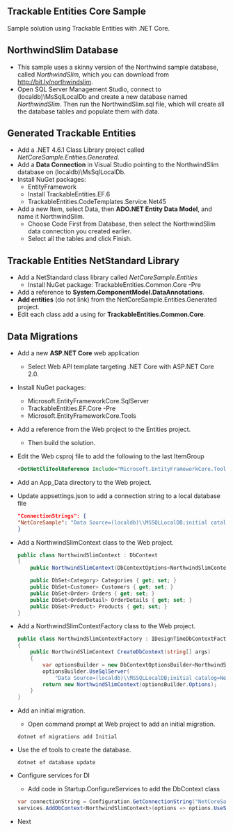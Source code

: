 ## Trackable Entities Core Sample

Sample solution using Trackable Entities with .NET Core.

## NorthwindSlim Database

- This sample uses a skinny version of the Northwind sample database, called _NorthwindSlim_, which you can download from http://bit.ly/northwindslim.
- Open SQL Server Management Studio, connect to (localdb)\MsSqlLocalDb and create a new database named _NorthwindSlim_. Then run the NorthwindSlim.sql file, which will create all the database tables and populate them with data.

## Generated Trackable Entities

- Add a .NET 4.6.1 Class Library project called _NetCoreSample.Entities.Generated_.
- Add a **Data Connection** in Visual Studio pointing to the NorthwindSlim database on (localdb)\MsSqlLocalDb.
- Install NuGet packages:
    + EntityFramework
    + Install TrackableEntities.EF.6
    + TrackableEntities.CodeTemplates.Service.Net45
- Add a new Item, select Data, then **ADO.NET Entity Data Model**, and name it NorthwindSlim.
    + Choose Code First from Database, then select the NorthwindSlim data connection you created earlier.
    + Select all the tables and click Finish.

## Trackable Entities NetStandard Library
- Add a NetStandard class library called _NetCoreSample.Entities_
    + Install NuGet package: TrackableEntities.Common.Core -Pre
- Add a reference to **System.ComponentModel.DataAnnotations**.
- **Add entities** (do not link) from the NetCoreSample.Entities.Generated project.
- Edit each class add a using for **TrackableEntities.Common.Core**.

## Data Migrations

- Add a new **ASP.NET Core** web application
    + Select Web API template targeting .NET Core with ASP.NET Core 2.0.
- Install NuGet packages:
    + Microsoft.EntityFrameworkCore.SqlServer
    + TrackableEntities.EF.Core -Pre
    + Microsoft.EntityFrameworkCore.Tools
- Add a reference from the Web project to the Entities project.
    + Then build the solution.
- Edit the Web csproj file to add the following to the last ItemGroup

    ```xml
    <DotNetCliToolReference Include="Microsoft.EntityFrameworkCore.Tools.DotNet" Version="2.0.0" />
    ```

- Add an App_Data directory to the Web project.
- Update appsettings.json to add a connection string to a local database file

    ```json
    "ConnectionStrings": {
    "NetCoreSample": "Data Source=(localdb)\\MSSQLLocalDB;initial catalog=NetCoreSample;Integrated Security=True; MultipleActiveResultSets=True"
    }
    ```

- Add a NorthwindSlimContext class to the Web project.

    ```csharp
    public class NorthwindSlimContext : DbContext
    {
        public NorthwindSlimContext(DbContextOptions<NorthwindSlimContext> options) : base(options) { }

        public DbSet<Category> Categories { get; set; }
        public DbSet<Customer> Customers { get; set; }
        public DbSet<Order> Orders { get; set; }
        public DbSet<OrderDetail> OrderDetails { get; set; }
        public DbSet<Product> Products { get; set; }
    }
    ```

- Add a NorthwindSlimContextFactory class to the Web project.


    ```csharp
    public class NorthwindSlimContextFactory : IDesignTimeDbContextFactory<NorthwindSlimContext>
    {
        public NorthwindSlimContext CreateDbContext(string[] args)
        {
            var optionsBuilder = new DbContextOptionsBuilder<NorthwindSlimContext>();
            optionsBuilder.UseSqlServer(
                "Data Source=(localdb)\\MSSQLLocalDB;initial catalog=NetCoreSample;Integrated Security=True; MultipleActiveResultSets=True");
            return new NorthwindSlimContext(optionsBuilder.Options);
        }
    }
    ```

- Add an initial migration.
    + Open command prompt at Web project to add an initial migration.

    ```
    dotnet ef migrations add Initial
    ```

- Use the ef tools to create the database.

    ```
    dotnet ef database update
    ```

- Configure services for DI
    + Add code in Startup.ConfigureServices to add the DbContext class

    ```csharp
    var connectionString = Configuration.GetConnectionString("NetCoreSample");
    services.AddDbContext<NorthwindSlimContext>(options => options.UseSqlServer(connectionString));
    ```

- Next